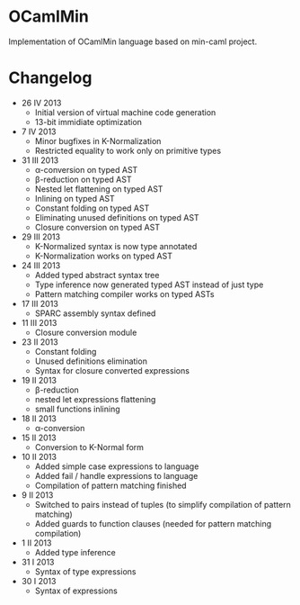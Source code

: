 OCamlMin
========

Implementation of OCamlMin language based on min-caml project.

Changelog
=========
* 26 IV 2013
  * Initial version of virtual machine code generation
  * 13-bit immidiate optimization
* 7 IV 2013
  * Minor bugfixes in K-Normalization
  * Restricted equality to work only on primitive types
* 31 III 2013
  * α-conversion on typed AST
  * β-reduction on typed AST
  * Nested let flattening on typed AST
  * Inlining on typed AST
  * Constant folding on typed AST
  * Eliminating unused definitions on typed AST
  * Closure conversion on typed AST
* 29 III 2013
  * K-Normalized syntax is now type annotated
  * K-Normalization works on typed AST
* 24 III 2013
  * Added typed abstract syntax tree
  * Type inference now generated typed AST instead of just type
  * Pattern matching compiler works on typed ASTs
* 17 III 2013
  * SPARC assembly syntax defined
* 11 III 2013
  * Closure conversion module
* 23 II 2013
  * Constant folding
  * Unused definitions elimination
  * Syntax for closure converted expressions
* 19 II 2013
  * β-reduction
  * nested let expressions flattening
  * small functions inlining
* 18 II 2013
  * α-conversion
* 15 II 2013
  * Conversion to K-Normal form
* 10 II 2013
  * Added simple case expressions to language
  * Added fail / handle expressions to language
  * Compilation of pattern matching finished
* 9 II 2013
  * Switched to pairs instead of tuples (to simplify compilation of pattern matching)
  * Added guards to function clauses (needed for pattern matching compilation)
* 1 II 2013
  * Added type inference
* 31 I 2013
  * Syntax of type expressions
* 30 I 2013
  * Syntax of expressions
